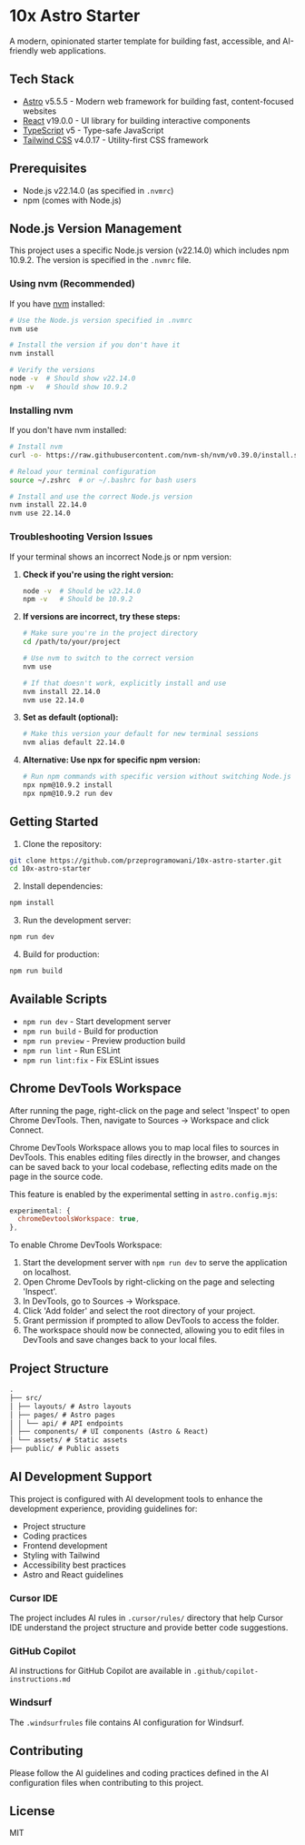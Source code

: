 # 10x Astro Starter

A modern, opinionated starter template for building fast, accessible, and AI-friendly web applications.

## Tech Stack

- [Astro](https://astro.build/) v5.5.5 - Modern web framework for building fast, content-focused websites
- [React](https://react.dev/) v19.0.0 - UI library for building interactive components
- [TypeScript](https://www.typescriptlang.org/) v5 - Type-safe JavaScript
- [Tailwind CSS](https://tailwindcss.com/) v4.0.17 - Utility-first CSS framework

## Prerequisites

- Node.js v22.14.0 (as specified in `.nvmrc`)
- npm (comes with Node.js)

## Node.js Version Management

This project uses a specific Node.js version (v22.14.0) which includes npm 10.9.2. The version is specified in the `.nvmrc` file.

### Using nvm (Recommended)

If you have [nvm](https://github.com/nvm-sh/nvm) installed:

```bash
# Use the Node.js version specified in .nvmrc
nvm use

# Install the version if you don't have it
nvm install

# Verify the versions
node -v  # Should show v22.14.0
npm -v   # Should show 10.9.2
```

### Installing nvm

If you don't have nvm installed:

```bash
# Install nvm
curl -o- https://raw.githubusercontent.com/nvm-sh/nvm/v0.39.0/install.sh | bash

# Reload your terminal configuration
source ~/.zshrc  # or ~/.bashrc for bash users

# Install and use the correct Node.js version
nvm install 22.14.0
nvm use 22.14.0
```

### Troubleshooting Version Issues

If your terminal shows an incorrect Node.js or npm version:

1. **Check if you're using the right version:**

   ```bash
   node -v  # Should be v22.14.0
   npm -v   # Should be 10.9.2
   ```

2. **If versions are incorrect, try these steps:**

   ```bash
   # Make sure you're in the project directory
   cd /path/to/your/project

   # Use nvm to switch to the correct version
   nvm use

   # If that doesn't work, explicitly install and use
   nvm install 22.14.0
   nvm use 22.14.0
   ```

3. **Set as default (optional):**

   ```bash
   # Make this version your default for new terminal sessions
   nvm alias default 22.14.0
   ```

4. **Alternative: Use npx for specific npm version:**
   ```bash
   # Run npm commands with specific version without switching Node.js
   npx npm@10.9.2 install
   npx npm@10.9.2 run dev
   ```

## Getting Started

1. Clone the repository:

```bash
git clone https://github.com/przeprogramowani/10x-astro-starter.git
cd 10x-astro-starter
```

2. Install dependencies:

```bash
npm install
```

3. Run the development server:

```bash
npm run dev
```

4. Build for production:

```bash
npm run build
```

## Available Scripts

- `npm run dev` - Start development server
- `npm run build` - Build for production
- `npm run preview` - Preview production build
- `npm run lint` - Run ESLint
- `npm run lint:fix` - Fix ESLint issues

## Chrome DevTools Workspace

After running the page, right-click on the page and select 'Inspect' to open Chrome DevTools. Then, navigate to Sources -> Workspace and click Connect.

Chrome DevTools Workspace allows you to map local files to sources in DevTools. This enables editing files directly in the browser, and changes can be saved back to your local codebase, reflecting edits made on the page in the source code.

This feature is enabled by the experimental setting in `astro.config.mjs`:

```javascript
experimental: {
  chromeDevtoolsWorkspace: true,
},
```

To enable Chrome DevTools Workspace:

1. Start the development server with `npm run dev` to serve the application on localhost.
2. Open Chrome DevTools by right-clicking on the page and selecting 'Inspect'.
3. In DevTools, go to Sources -> Workspace.
4. Click 'Add folder' and select the root directory of your project.
5. Grant permission if prompted to allow DevTools to access the folder.
6. The workspace should now be connected, allowing you to edit files in DevTools and save changes back to your local files.

## Project Structure

```md
.
├── src/
│ ├── layouts/ # Astro layouts
│ ├── pages/ # Astro pages
│ │ └── api/ # API endpoints
│ ├── components/ # UI components (Astro & React)
│ └── assets/ # Static assets
├── public/ # Public assets
```

## AI Development Support

This project is configured with AI development tools to enhance the development experience, providing guidelines for:

- Project structure
- Coding practices
- Frontend development
- Styling with Tailwind
- Accessibility best practices
- Astro and React guidelines

### Cursor IDE

The project includes AI rules in `.cursor/rules/` directory that help Cursor IDE understand the project structure and provide better code suggestions.

### GitHub Copilot

AI instructions for GitHub Copilot are available in `.github/copilot-instructions.md`

### Windsurf

The `.windsurfrules` file contains AI configuration for Windsurf.

## Contributing

Please follow the AI guidelines and coding practices defined in the AI configuration files when contributing to this project.

## License

MIT
